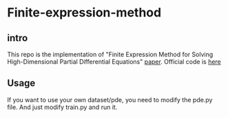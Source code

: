 # Finite-expression-method

## intro

This repo is the implementation of "Finite Expression Method for Solving High-Dimensional Partial Differential Equations" [paper](https://arxiv.org/abs/2206.10121). Official code is [here](https://github.com/LeungSamWai/Finite-expression-method)

## Usage

If you want to use your own dataset/pde, you need to modify the pde.py file.
And just modify train.py and run it.
